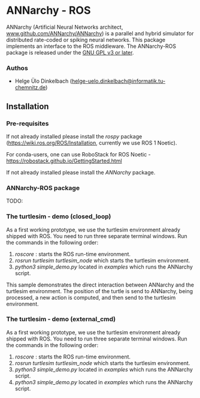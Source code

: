 # ANNarchy - ROS

ANNarchy (Artificial Neural Networks architect, www.github.com/ANNarchy/ANNarchy) is a parallel and hybrid simulator for distributed rate-coded or spiking neural networks. This package implements an interface to the ROS middleware. The ANNarchy-ROS package is released under the [GNU GPL v3 or later](http://www.gnu.org/licenses/gpl.html).

### Authos

* Helge Ülo Dinkelbach (helge-uelo.dinkelbach@informatik.tu-chemnitz.de)

## Installation

### Pre-requisites

If not already installed please install the *rospy* package (https://wiki.ros.org/ROS/Installation, currently we use ROS 1 Noetic).

For conda-users, one can use RoboStack for ROS Noetic - https://robostack.github.io/GettingStarted.html

If not already installed please install the *ANNarchy* package.

### ANNarchy-ROS package

TODO:

### The turtlesim - demo (closed_loop)

As a first working prototype, we use the turtlesim environment already shipped with ROS. You need to run three separate terminal windows. Run the commands in the following order:

1. *roscore* : starts the ROS run-time environment.
2. *rosrun turtlesim turtlesim_node* which starts the turtlesim environment.
3. *python3 simple_demo.py* located in *examples* which runs the ANNarchy script.

This sample demonstrates the direct interaction between ANNarchy and the turtlesim environment. The position of the turtle is send to ANNarchy, being processed, a new action is computed, and then send to the turtlesim environment.

### The turtlesim - demo (external_cmd)

As a first working prototype, we use the turtlesim environment already shipped with ROS. You need to run three separate terminal windows. Run the commands in the following order:

1. *roscore* : starts the ROS run-time environment.
2. *rosrun turtlesim turtlesim_node* which starts the turtlesim environment.
3. *python3 simple_demo.py* located in *examples* which runs the ANNarchy script.
3. *python3 simple_demo.py* located in *examples* which runs the ANNarchy script.







